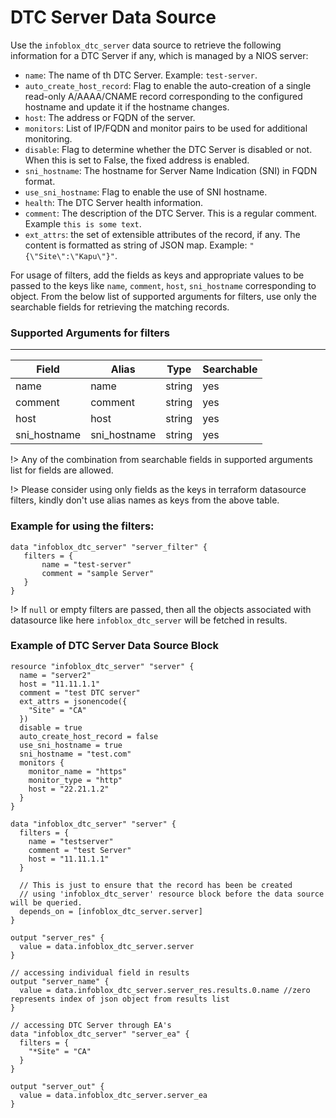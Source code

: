 # DTC Server Data Source

Use the `infoblox_dtc_server` data source to retrieve the following information for a DTC Server if any, which is managed by a NIOS server:

* `name`: The name of th DTC Server. Example: `test-server`.
* `auto_create_host_record`: Flag to enable the auto-creation of a single read-only A/AAAA/CNAME record corresponding to the configured hostname and update it if the hostname changes.
* `host`: The address or FQDN of the server.
* `monitors`: List of IP/FQDN and monitor pairs to be used for additional monitoring.
* `disable`: Flag to determine whether the DTC Server is disabled or not. When this is set to False, the fixed address is enabled.
* `sni_hostname`: The hostname for Server Name Indication (SNI) in FQDN format.
* `use_sni_hostname`: Flag to enable the use of SNI hostname.
* `health`: The DTC Server health information.
* `comment`: The description of the DTC Server. This is a regular comment. Example `this is some text`.
* `ext_attrs`: the set of extensible attributes of the record, if any. The content is formatted as string of JSON map. Example: `"{\"Site\":\"Kapu\"}"`.

For usage of filters, add the fields as keys and appropriate values to be passed to the keys like `name`, `comment`, `host`, `sni_hostname` corresponding to object.
From the below list of supported arguments for filters,  use only the searchable fields for retrieving the matching records.

### Supported Arguments for filters

-----
| Field        | Alias        | Type   | Searchable |
|--------------|--------------|--------|------------|
| name         | name         | string | yes        |
| comment      | comment      | string | yes        |
| host         | host         | string | yes        |
| sni_hostname | sni_hostname | string | yes        |


!> Any of the combination from searchable fields in supported arguments list for fields are allowed.

!> Please consider using only fields as the keys in terraform datasource filters, kindly don't use alias names as keys from the above table.

### Example for using the filters:
 ```hcl
 data "infoblox_dtc_server" "server_filter" {
    filters = {
        name = "test-server"
        comment = "sample Server"
    }
 }
 ```

!> If `null` or empty filters are passed, then all the objects associated with datasource like here `infoblox_dtc_server` will be fetched in results.

### Example of DTC Server Data Source Block

```hcl
resource "infoblox_dtc_server" "server" {
  name = "server2"
  host = "11.11.1.1"
  comment = "test DTC server"
  ext_attrs = jsonencode({
    "Site" = "CA"
  })
  disable = true
  auto_create_host_record = false
  use_sni_hostname = true
  sni_hostname = "test.com"
  monitors {
    monitor_name = "https"
    monitor_type = "http"
    host = "22.21.1.2"
  }
}

data "infoblox_dtc_server" "server" {
  filters = {
    name = "testserver"
    comment = "test Server"
    host = "11.11.1.1"
  }
  
  // This is just to ensure that the record has been be created
  // using 'infoblox_dtc_server' resource block before the data source will be queried.
  depends_on = [infoblox_dtc_server.server]
}

output "server_res" {
  value = data.infoblox_dtc_server.server
}

// accessing individual field in results
output "server_name" {
  value = data.infoblox_dtc_server.server_res.results.0.name //zero represents index of json object from results list
}

// accessing DTC Server through EA's
data "infoblox_dtc_server" "server_ea" {
  filters = {
    "*Site" = "CA"
  }
}

output "server_out" {
  value = data.infoblox_dtc_server.server_ea
}
```
